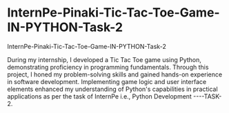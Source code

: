 # InternPe-Pinaki-Tic-Tac-Toe-Game-IN-PYTHON-Task-2
InternPe-Pinaki-Tic-Tac-Toe-Game-IN-PYTHON-Task-2

During my internship, I developed a Tic Tac Toe game using Python, demonstrating proficiency in programming fundamentals. Through this project, I honed my problem-solving skills and gained hands-on experience in software development. Implementing game logic and user interface elements enhanced my understanding of Python's capabilities in practical applications as per the task of InternPe i.e., Python Development ----TASK-2.
